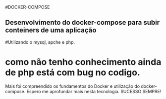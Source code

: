 #DOCKER-COMPOSE
## Desenvolvimento do docker-compose para subir conteiners de uma aplicação

#Utilizando o mysql, apche e php.
# como não tenho conhecimento ainda de php está com bug no codigo.
Mais foi compreendido os fundamentos do Docker e utilização do docker-compose.
Espero me aprofundar mais nesta tecnologia.
SUCESSO SEMPRE!
